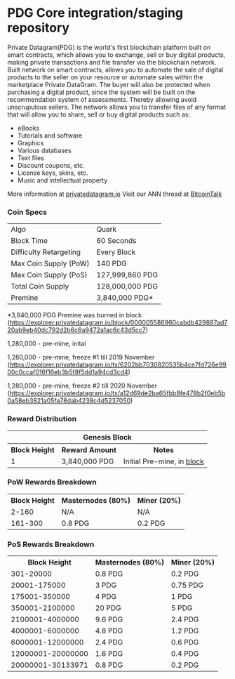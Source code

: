 PDG Core integration/staging repository
=====================================

Private Datagram(PDG) is the world's first blockchain platform built on smart contracts, which allows you to
exchange, sell or buy digital products, making private transactions and file transfer via the blockchain
network. Built network on smart contracts, allows you to automate the sale of digital products to the
seller on your resource or automate sales within the marketplace Private DataGram. The buyer will also
be protected when purchasing a digital product, since the system will be built on the recommendation
system of assessments. Thereby allowing avoid unscrupulous sellers.
The network allows you to transfer files of any format that will allow you to share, sell or buy digital
products such as:
- eBooks
- Tutorials and software
- Graphics
- Various databases
- Text files
- Discount coupons, etc.
- License keys, skins, etc.
- Music and intellectual property


More information at [privatedatagram.io](https://privatedatagram.io) Visit our ANN thread at [BitcoinTalk](https://bitcointalk.org/index.php?topic=5084554)

### Coin Specs
<table>
<tr><td>Algo</td><td>Quark</td></tr>
<tr><td>Block Time</td><td>60 Seconds</td></tr>
<tr><td>Difficulty Retargeting</td><td>Every Block</td></tr>
<tr><td>Max Coin Supply (PoW)</td><td>140 PDG</td></tr>
<tr><td>Max Coin Supply (PoS)</td><td>127,999,860 PDG</td></tr>
<tr><td>Total Coin Supply </td><td>128,000,000 PDG</td></tr>
<tr><td>Premine</td><td>3,840,000 PDG*</td></tr>
</table>

*3,840,000 PDG Premine was burned in block (https://explorer.privatedatagram.io/block/000005586960cabdb429887ad720ab9eb40dc792d2b6c6a9472a1ac6c43d5cc7)

1,280,000 - pre-mine, inital

1,280,000 - pre-mine, freeze #1 till 2019 November (https://explorer.privatedatagram.io/tx/6202bb7030820535b4ce7fd726e9900c0ccaf016f16eb3b5f8f5dd1a94cd3cd4)

1,280,000 - pre-mine, freeze #2 till 2020 November (https://explorer.privatedatagram.io/tx/a12d69de2ba65fbb8fe478b2f0eb5b0a58eb3821a05fa78dab4238c4d5237050)


### Reward Distribution

<table>
<th colspan=4>Genesis Block</th>
<tr><th>Block Height</th><th>Reward Amount</th><th>Notes</th></tr>
<tr><td>1</td><td>3,840,000 PDG</td><td>Initial Pre-mine, in <a href="https://explorer.privatedatagram.io/block/000005586960cabdb429887ad720ab9eb40dc792d2b6c6a9472a1ac6c43d5cc7">block</a></td></tr>
</table>

### PoW Rewards Breakdown

<table>
<th>Block Height</th><th>Masternodes (80%)</th><th>Miner (20%)</th>
<tr><td>2-160</td><td>N/A</td><td>N/A</td></tr>
<tr><td>161-300</td><td> 0.8 PDG</td><td> 0.2 PDG</td></tr>
</table>

### PoS Rewards Breakdown

<table>
<th>Block Height</th><th>Masternodes (80%)</th><th>Miner (20%)</th>
<tr><td>301-20000</td><td> 0.8 PDG</td><td> 0.2 PDG</td></tr>
<tr><td>20001-175000</td><td> 3 PDG</td><td> 0.75 PDG</td></tr>
<tr><td>175001-350000</td><td> 4 PDG</td><td> 1 PDG</td></tr>
<tr><td>350001-2100000</td><td> 20 PDG</td><td> 5 PDG</td></tr>
<tr><td>2100001-4000000</td><td> 9.6 PDG</td><td> 2.4 PDG</td></tr>
<tr><td>4000001-6000000</td><td> 4.8 PDG</td><td> 1.2 PDG</td></tr>
<tr><td>6000001-12000000</td><td> 2.4 PDG</td><td> 0.6 PDG</td></tr>
<tr><td>12000001-20000000</td><td> 1.6 PDG</td><td> 0.4 PDG</td></tr>
<tr><td>20000001-30133971</td><td> 0.8 PDG</td><td> 0.2 PDG</td></tr>
</table>
